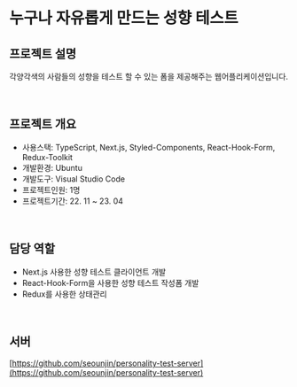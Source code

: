 # 누구나 자유롭게 만드는 성향 테스트

프로젝트 설명
-----------
각양각색의 사람들의 성향을 테스트 할 수 있는 폼을 제공해주는 웹어플리케이션입니다.

<br/>

프로젝트 개요
-----------
- 사용스택: TypeScript, Next.js, Styled-Components, React-Hook-Form, Redux-Toolkit
- 개발환경: Ubuntu
- 개발도구: Visual Studio Code
- 프로젝트인원: 1명
- 프로젝트기간: 22. 11 ~ 23. 04

<br/>

담당 역할
-----------
- Next.js 사용한 성향 테스트 클라이언트 개발
- React-Hook-Form을 사용한 성향 테스트 작성폼 개발
- Redux를 사용한 상태관리

<br/>

서버
-----------
[https://github.com/seounjin/personality-test-server](https://github.com/seounjin/personality-test-server)
